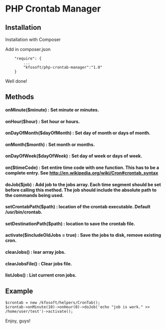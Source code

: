 # PHP Crontab Manager 
## Installation

Installation with Composer

Add in composer.json
~~~
    "require": {
        ...
        "kfosoft/php-crontab-manager":"1.0"
    }
~~~

Well done!

## Methods
#### onMinute($minute) : Set minute or minutes.
#### onHour($hour) : Set hour or hours.
#### onDayOfMonth($dayOfMonth) : Set day of month or days of month. 
#### onMonth($month) : Set month or months.
#### onDayOfWeek($dayOfWeek) : Set day of week or days of week.
#### on($timeCode) : Set entire time code with one function. This has to be a complete entry. See http://en.wikipedia.org/wiki/Cron#crontab_syntax
#### doJob($job) : Add job to the jobs array. Each time segment should be set before calling this method. The job should include the absolute path to the commands being used.
#### setCrontabPath($path) : location of the crontab executable. Default /usr/bin/crontab.
#### setDestinationPath($path) : location to save the crontab file.
#### activate($includeOldJobs = true) : Save the jobs to disk, remove existing cron.
#### clearJobs() : lear array jobs.
#### clearJobsFile() : Clear jobs file.
#### listJobs() : List current cron jobs.
 
## Example
~~~
$crontab = new /kfosoft/helpers/CronTab();
$crontab->onMinute(10)->onHour(0)->doJob('echo "job is work." >> /home/user/test')->activate();
~~~

Enjoy, guys!
